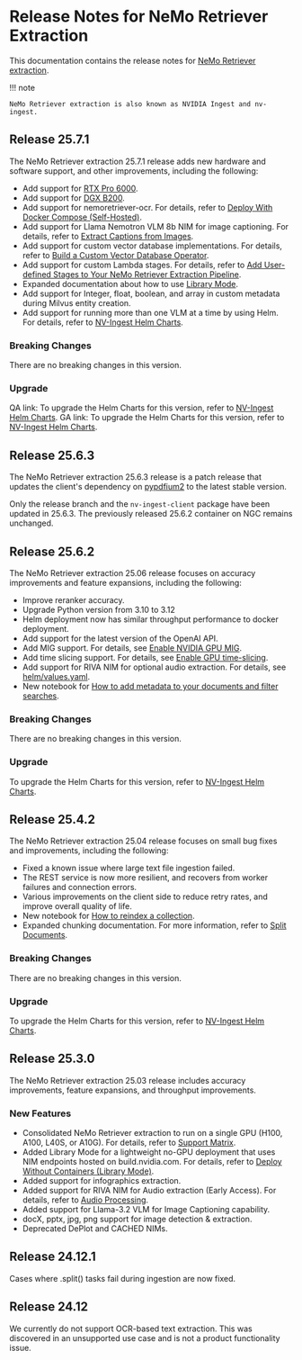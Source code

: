 # Release Notes for NeMo Retriever Extraction

This documentation contains the release notes for [NeMo Retriever extraction](overview.md).

!!! note

    NeMo Retriever extraction is also known as NVIDIA Ingest and nv-ingest.



## Release 25.7.1

The NeMo Retriever extraction 25.7.1 release adds new hardware and software support, and other improvements, including the following:

- Add support for [RTX Pro 6000](https://www.nvidia.com/en-us/products/workstations/professional-desktop-gpus/rtx-pro-6000/).
- Add support for [DGX B200](https://www.nvidia.com/en-us/data-center/dgx-b200/).
- Add support for nemoretriever-ocr. For details, refer to [Deploy With Docker Compose (Self-Hosted)](quickstart-guide.md).
- Add support for Llama Nemotron VLM 8b NIM for image captioning. For details, refer to [Extract Captions from Images](nv-ingest-python-api.md#extract-captions-from-images).
- Add support for custom vector database implementations. For details, refer to [Build a Custom Vector Database Operator](https://github.com/NVIDIA/nv-ingest/blob/main/examples/building_vdb_operator.ipynb).
- Add support for custom Lambda stages.  For details, refer to [Add User-defined Stages to Your NeMo Retriever Extraction Pipeline](user-defined-stages.md).
- Expanded documentation about how to use [Library Mode](quickstart-library-mode.md).
- Add support for Integer, float, boolean, and array in custom metadata during Milvus entity creation.
- Add support for running more than one VLM at a time by using Helm.  For details, refer to [NV-Ingest Helm Charts](https://github.com/nkmcalli/nv-ingest/tree/main/helm).

### Breaking Changes

There are no breaking changes in this version.

### Upgrade

QA link: To upgrade the Helm Charts for this version, refer to [NV-Ingest Helm Charts](https://github.com/NVIDIA/nv-ingest/blob/release/main/helm/values.yaml).
GA link: To upgrade the Helm Charts for this version, refer to [NV-Ingest Helm Charts](https://github.com/NVIDIA/nv-ingest/blob/release/TODO/helm/values.yaml).



## Release 25.6.3

The NeMo Retriever extraction 25.6.3 release is a patch release 
that updates the client's dependency on [pypdfium2](https://github.com/pypdfium2-team/pypdfium2) to the latest stable version.

Only the release branch and the `nv-ingest-client` package have been updated in 25.6.3. 
The previously released 25.6.2 container on NGC remains unchanged.



## Release 25.6.2

The NeMo Retriever extraction 25.06 release focuses on accuracy improvements and feature expansions, including the following:

- Improve reranker accuracy.
- Upgrade Python version from 3.10 to 3.12
- Helm deployment now has similar throughput performance to docker deployment.
- Add support for the latest version of the OpenAI API.
- Add MIG support. For details, see [Enable NVIDIA GPU MIG](https://github.com/NVIDIA/nv-ingest/blob/release/25.6.2/helm/README.md#enable-nvidia-gpu-mig).
- Add time slicing support. For details, see [Enable GPU time-slicing](https://github.com/NVIDIA/nv-ingest/blob/release/25.6.2/helm/README.md#enabling-gpu-time-slicing).
- Add support for RIVA NIM for optional audio extraction. For details, see [helm/values.yaml](https://github.com/NVIDIA/nv-ingest/blob/release/25.6.2/helm/values.yaml).
- New notebook for [How to add metadata to your documents and filter searches](https://github.com/NVIDIA/nv-ingest/blob/release/25.6.2/examples/metadata_and_filtered_search.ipynb).


### Breaking Changes

There are no breaking changes in this version.

### Upgrade

To upgrade the Helm Charts for this version, refer to [NV-Ingest Helm Charts](https://github.com/NVIDIA/nv-ingest/blob/release/25.6.2/helm/values.yaml).



## Release 25.4.2

The NeMo Retriever extraction 25.04 release focuses on small bug fixes and improvements, including the following:

- Fixed a known issue where large text file ingestion failed.
- The REST service is now more resilient, and recovers from worker failures and connection errors.
- Various improvements on the client side to reduce retry rates, and improve overall quality of life.
- New notebook for [How to reindex a collection]( https://github.com/NVIDIA/nv-ingest/blob/release/25.4.2/examples/reindex_example.ipynb).
- Expanded chunking documentation. For more information, refer to [Split Documents](chunking.md).

### Breaking Changes

There are no breaking changes in this version.

### Upgrade

To upgrade the Helm Charts for this version, refer to [NV-Ingest Helm Charts](https://github.com/NVIDIA/nv-ingest/tree/release/25.4.2/helm).



## Release 25.3.0

The NeMo Retriever extraction 25.03 release includes accuracy improvements, feature expansions, and throughput improvements.

### New Features

- Consolidated NeMo Retriever extraction to run on a single GPU (H100, A100, L40S, or A10G). For details, refer to [Support Matrix](support-matrix.md).
- Added Library Mode for a lightweight no-GPU deployment that uses NIM endpoints hosted on build.nvidia.com. For details, refer to [Deploy Without Containers (Library Mode)](quickstart-library-mode.md).
- Added support for infographics extraction.
- Added support for RIVA NIM for Audio extraction (Early Access). For details, refer to [Audio Processing](audio.md).
- Added support for Llama-3.2 VLM for Image Captioning capability.
- docX, pptx, jpg, png support for image detection & extraction.
- Deprecated DePlot and CACHED NIMs.
<!-- - Integrated with nemoretriever-parse NIM for state-of-the-art text extraction -->
<!-- - Integrated with new NVIDIA NIMs -->
<!--   - Nemoretriever-table-structure-v1 -->
<!--   - Nemoretriever-graphic-elements-v1 -->
<!--   - Nemoretriever-page-elements-v2 -->



## Release 24.12.1

Cases where .split() tasks fail during ingestion are now fixed.



## Release 24.12

We currently do not support OCR-based text extraction. This was discovered in an unsupported use case and is not a product functionality issue.
